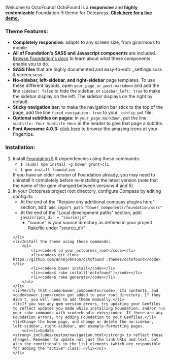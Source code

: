 Welcome to OctoFound! OctoFound is a <strong>responsive</strong> and <strong>highly customizable</strong> Foundation-5 theme for Octopress. <strong><a href="http://octofound.annekjohnson.com/">Click here for a live demo.</a></strong>

<h3>Theme Features:</h3>

<ul>
	<li><strong>Completely responsive</strong>: adapts to any screen size, from ginormous to mobile.</li>
	<li><strong>All of Foundation's SASS and Javascript components</strong> are included. <a href="http://foundation.zurb.com/docs/sass.html">Browse Foundation's docs</a> to learn about what these components enable you to do.</li>
	<li><strong>SASS files</strong> that are highly documented and easy-to-edit: _settings.scss & screen.scss</li>
	<li><strong>No-sidebar, left-sidebar, and right-sidebar</strong> page templates. To use these different layouts, open <code>your_page_or_post.markdown</code> and add the line <code>sidebar: false</code> to hide the sidebar, or <code>sidebar_left: true</code> to make the sidebar display on the left. The sidebar displays on the right by default.</li>
	<li><strong>Sticky navigation bar:</strong> to make the navigation bar stick to the top of the page, add the line <code>fixed_navigation: true</code> to your <code>_config.yml</code> file.</li>
	<li><strong>Optional subtitles on pages:</strong> in <code>your_page.markdown</code>, put the line <code>subtitle: Your Subtitle Here</code> in the header to give that page a subtitle.</li>
	<li><strong>Font Awesome 4.0.3:</strong> <a href="http://fortawesome.github.io/Font-Awesome/icons/">click here</a> to browse the amazing icons at your fingertips.</li>
</ul>




<h3>Installation:</h3>
<ol>
	<li>Install <a href="http://foundation.zurb.com/docs/sass.html">Foundation 5</a> & dependencies using these commands:
		<ul>
			<li>
				<code>$ [sudo] npm install -g bower grunt-cli</code>
			</li>
			<li>
				<code>$ gem install foundation</code>
			</li>
		</ul>
		If you have an older version of Foundation already, you may need to uninstall it completely before re-installing the latest version (note that the name of the gem changed between versions 4 and 5).
	</li>
	<li>In your Octopress project root directory, configure Compass by editing config.rb:
		<ul>
			<li>At the end of the "Require any additional compass plugins here" section, add: 
			<code>add_import_path "bower_components/foundation/scss"</code></li>
			<li>At the end of the "Local development paths" section, add: 
			<code>javascripts_dir = "source/js"</code>
				<ul>
					<li> "source" is your source directory as defined in your project Rakefile under "source_dir"</li>
				</ul>
			</li>
		</ul>

	</li>
	<li>Install the theme using these commands:
		<ul>
			<li><code>$ cd your_octopress_root</code></li>
			<li><code>$ git clone https://github.com/annejohnson/octofound .themes/octofound</code></li>
			<li><code>$ bower install</code></li>
			<li><code>$ rake install['octofound']</code></li>
			<li><code>$ rake generate</code></li>
		</ul>
	</li>
	<li>Verify that <code>bower_components</code>, its contents, and <code>bower.json</code> got added to your root directory. If they didn't, you will need to add theme manually.</li>
	<li>If you see any gem version errors, try updating your Gemfiles to reflect updates you made while installing Foundation, and/or run your rake commands with <code>bundle exec</code>. If there are any Foundation errors, try adding Foundation to your Gemfiles.</li>
	<li>Change the home page, and change or delete the no-sidebar, left-sidebar, right-sidebar, and example-formatting pages. 
		<ul><li>Update <strong>_includes/custom/navigation.html</strong> to reflect these changes. Remember to update not just the link URLs and text, but also the conditionals in the list elements (which are responsible for adding the "active" class).</li></ul>
	</li>

</ol>
